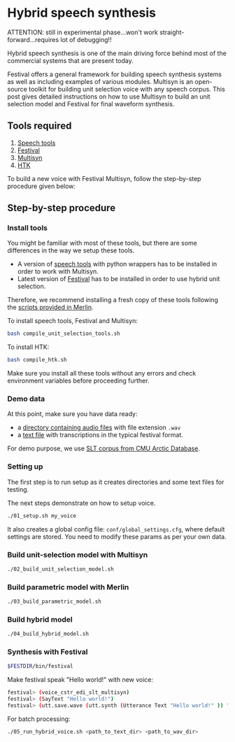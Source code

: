 # Hybrid speech synthesis

ATTENTION: still in experimental phase...won't work straight-forward...requires lot of debugging!!

Hybrid speech synthesis is one of the main driving force behind most of the commercial systems that are present today. 

Festival offers a general framework for building speech synthesis systems as well as including examples of various modules. Multisyn is an open-source toolkit for building unit selection voice with any speech corpus. This post gives detailed instructions on how to use Multisyn to build an unit selection model and Festival for final waveform synthesis. 

## Tools required

1. [Speech tools](http://www.cstr.ed.ac.uk/projects/speech_tools)
2. [Festival](http://www.cstr.ed.ac.uk/projects/festival)
3. [Multisyn](http://www.cstr.ed.ac.uk/downloads/festival/multisyn_build)
4. [HTK](http://htk.eng.cam.ac.uk)

To build a new voice with Festival Multisyn, follow the step-by-step procedure given below:

## Step-by-step procedure

### Install tools

You might be familiar with most of these tools, but there are some differences in the way we setup these tools. 

- A version of [speech tools](http://www.cstr.ed.ac.uk/downloads/festival/2.4/speech_tools-2.4-with-wrappers.tar.gz) with python wrappers has to be installed in order to work with Multisyn.
- Latest version of [Festival](http://104.131.174.95/downloads/tools/festival-2.4-current.tar.gz) has to be installed in order to use hybrid unit selection. 

Therefore, we recommend installing a fresh copy of these tools following the [scripts provided in Merlin](https://github.com/CSTR-Edinburgh/merlin/blob/master/tools/compile_unit_selection_tools.sh). 

To install speech tools, Festival and Multisyn:

```bash
bash compile_unit_selection_tools.sh
```

To install HTK:

```bash
bash compile_htk.sh
```

Make sure you install all these tools without any errors and check environment variables before proceeding further. 

### Demo data

At this point, make sure you have data ready:

- a [directory containing audio files](http://festvox.org/cmu_arctic/cmu_arctic/cmu_us_slt_arctic/wav/) with file extension `.wav` 
- a [text file](http://festvox.org/cmu_arctic/cmu_arctic/cmu_us_slt_arctic/etc/txt.done.data) with transcriptions in the typical festival format.

For demo purpose, we use [SLT corpus from CMU Arctic Database](http://festvox.org/cmu_arctic/cmu_arctic/packed/cmu_us_slt_arctic-0.95-release.zip). 

### Setting up

The first step is to run setup as it creates directories and some text files for testing.

The next steps demonstrate on how to setup voice. 

```sh
./01_setup.sh my_voice
```

It also creates a global config file: `conf/global_settings.cfg`, where default settings are stored.
You need to modify these params as per your own data.

### Build unit-selection model with Multisyn

```sh
./02_build_unit_selection_model.sh
```

### Build parametric model with Merlin

```sh
./03_build_parametric_model.sh
```

### Build hybrid model

```sh
./04_build_hybrid_model.sh
```

### Synthesis with Festival

```sh
$FESTDIR/bin/festival
```

Make festival speak "Hello world!" with new voice:

```sh
festival> (voice_cstr_edi_slt_multisyn)
festival> (SayText "Hello world!")
festival> (utt.save.wave (utt.synth (Utterance Text "Hello world!" )) "hello_world.wav")
```

For batch processing:

```sh
./05_run_hybrid_voice.sh <path_to_text_dir> <path_to_wav_dir>
```
